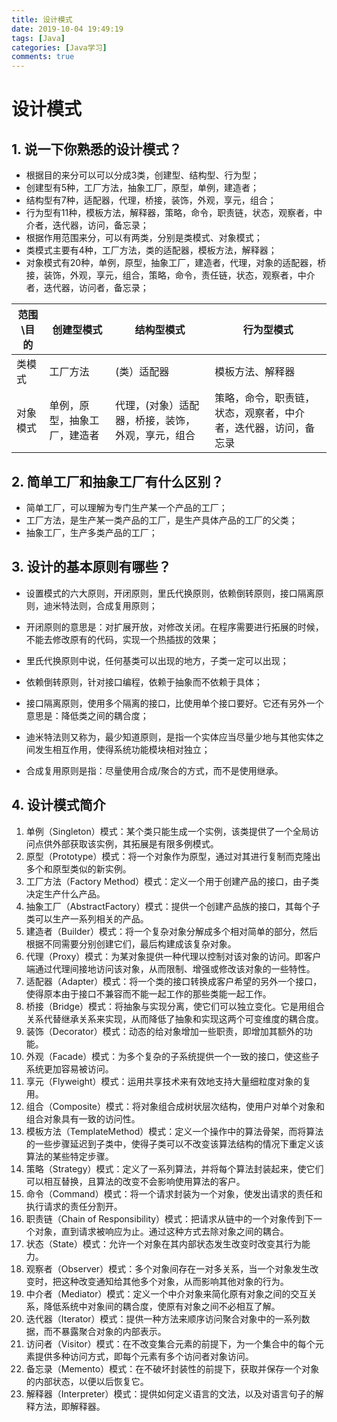 ```yaml
---
title: 设计模式
date: 2019-10-04 19:49:19
tags: [Java]
categories: [Java学习]
comments: true
---
```

# 设计模式

## 1. 说一下你熟悉的设计模式？
- 根据目的来分可以可以分成3类，创建型、结构型、行为型；
 - 创建型有5种，工厂方法，抽象工厂，原型，单例，建造者；
 - 结构型有7种，适配器，代理，桥接，装饰，外观，享元，组合；
 - 行为型有11种，模板方法，解释器，策略，命令，职责链，状态，观察者，中介者，迭代器，访问，备忘录；
- 根据作用范围来分，可以有两类，分别是类模式、对象模式；
 - 类模式主要有4种，工厂方法，类的适配器，模板方法，解释器；
 - 对象模式有20种，单例，原型，抽象工厂，建造者，代理，对象的适配器，桥接，装饰，外观，享元，组合，策略，命令，责任链，状态，观察者，中介者，迭代器，访问者，备忘录；

| 范围\目的 | 创建型模式 |  结构型模式 |  行为型模式  |
|----------|-----------|------------|-------------|
| 类模式    | 工厂方法   | (类）适配器 | 模板方法、解释器 |
| 对象模式  | 单例，原型，抽象工厂，建造者 | 代理，(对象）适配器，桥接，装饰，外观，享元，组合 | 策略，命令，职责链，状态，观察者，中介者，迭代器，访问，备忘录 |


## 2. 简单工厂和抽象工厂有什么区别？
- 简单工厂，可以理解为专门生产某一个产品的工厂；
- 工厂方法，是生产某一类产品的工厂，是生产具体产品的工厂的父类；
- 抽象工厂，生产多类产品的工厂；

## 3. 设计的基本原则有哪些？
- 设置模式的六大原则，开闭原则，里氏代换原则，依赖倒转原则，接口隔离原则，迪米特法则，合成复用原则；

- 开闭原则的意思是：对扩展开放，对修改关闭。在程序需要进行拓展的时候，不能去修改原有的代码，实现一个热插拔的效果；
- 里氏代换原则中说，任何基类可以出现的地方，子类一定可以出现；
- 依赖倒转原则，针对接口编程，依赖于抽象而不依赖于具体；
- 接口隔离原则，使用多个隔离的接口，比使用单个接口要好。它还有另外一个意思是：降低类之间的耦合度；
- 迪米特法则又称为，最少知道原则，是指一个实体应当尽量少地与其他实体之间发生相互作用，使得系统功能模块相对独立；
- 合成复用原则是指：尽量使用合成/聚合的方式，而不是使用继承。

## 4. 设计模式简介
1. 单例（Singleton）模式：某个类只能生成一个实例，该类提供了一个全局访问点供外部获取该实例，其拓展是有限多例模式。
2. 原型（Prototype）模式：将一个对象作为原型，通过对其进行复制而克隆出多个和原型类似的新实例。
3. 工厂方法（Factory Method）模式：定义一个用于创建产品的接口，由子类决定生产什么产品。
4. 抽象工厂（AbstractFactory）模式：提供一个创建产品族的接口，其每个子类可以生产一系列相关的产品。
5. 建造者（Builder）模式：将一个复杂对象分解成多个相对简单的部分，然后根据不同需要分别创建它们，最后构建成该复杂对象。
6. 代理（Proxy）模式：为某对象提供一种代理以控制对该对象的访问。即客户端通过代理间接地访问该对象，从而限制、增强或修改该对象的一些特性。
7. 适配器（Adapter）模式：将一个类的接口转换成客户希望的另外一个接口，使得原本由于接口不兼容而不能一起工作的那些类能一起工作。
8. 桥接（Bridge）模式：将抽象与实现分离，使它们可以独立变化。它是用组合关系代替继承关系来实现，从而降低了抽象和实现这两个可变维度的耦合度。
9. 装饰（Decorator）模式：动态的给对象增加一些职责，即增加其额外的功能。
10. 外观（Facade）模式：为多个复杂的子系统提供一个一致的接口，使这些子系统更加容易被访问。
11. 享元（Flyweight）模式：运用共享技术来有效地支持大量细粒度对象的复用。
12. 组合（Composite）模式：将对象组合成树状层次结构，使用户对单个对象和组合对象具有一致的访问性。
13. 模板方法（TemplateMethod）模式：定义一个操作中的算法骨架，而将算法的一些步骤延迟到子类中，使得子类可以不改变该算法结构的情况下重定义该算法的某些特定步骤。
14. 策略（Strategy）模式：定义了一系列算法，并将每个算法封装起来，使它们可以相互替换，且算法的改变不会影响使用算法的客户。
15. 命令（Command）模式：将一个请求封装为一个对象，使发出请求的责任和执行请求的责任分割开。
16. 职责链（Chain of Responsibility）模式：把请求从链中的一个对象传到下一个对象，直到请求被响应为止。通过这种方式去除对象之间的耦合。
17. 状态（State）模式：允许一个对象在其内部状态发生改变时改变其行为能力。
18. 观察者（Observer）模式：多个对象间存在一对多关系，当一个对象发生改变时，把这种改变通知给其他多个对象，从而影响其他对象的行为。
19. 中介者（Mediator）模式：定义一个中介对象来简化原有对象之间的交互关系，降低系统中对象间的耦合度，使原有对象之间不必相互了解。
20. 迭代器（Iterator）模式：提供一种方法来顺序访问聚合对象中的一系列数据，而不暴露聚合对象的内部表示。
21. 访问者（Visitor）模式：在不改变集合元素的前提下，为一个集合中的每个元素提供多种访问方式，即每个元素有多个访问者对象访问。
22. 备忘录（Memento）模式：在不破坏封装性的前提下，获取并保存一个对象的内部状态，以便以后恢复它。
23. 解释器（Interpreter）模式：提供如何定义语言的文法，以及对语言句子的解释方法，即解释器。


